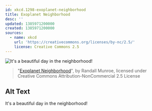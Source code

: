 ```yaml
---
id: xkcd.1298-exoplanet-neighborhood
title: Exoplanet Neighborhood
desc: ''
updated: 1385971200000
created: 1385971200000
sources:
  - name: xkcd
    url: 'https://creativecommons.org/licenses/by-nc/2.5/'
    license: Creative Commons 2.5
---
```

![It's a beautiful day in the neighborhood!](https://imgs.xkcd.com/comics/exoplanet_neighborhood.png)
> "[Exoplanet Neighborhood](https://xkcd.com/1298/)", by Randall Munroe, licensed under Creative Commons Attribution-NonCommercial 2.5 License

## Alt Text
It's a beautiful day in the neighborhood!
